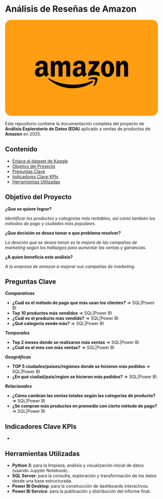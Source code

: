 # Análisis de Reseñas de Amazon

<img src="./src/image/amazon-inverted_82087.png">

Este repositorio contiene la documentación completa del proyecto de **Análisis Exploratorio de Datos (EDA)** aplicado a ventas de productos de **Amazon** en 2025.

## Contenido

- [Enlace al dataset de Kaggle](https://www.kaggle.com/datasets/zahidmughal2343/amazon-sales-2025)
- [Objetivo del Proyecto](#objetivo-del-proyecto)
- [Preguntas Clave](#preguntas-clave)
- [Indicadores Clave KPIs](#indicadores-clave-kpis)
- [Herramientas Utilizadas](#herramientas-utilizadas)

## Objetivo del Proyecto

**¿Que se quiere lograr?**

*Identificar los productos y categorías más rentables, así como también los métodos de pago y ciudades más populares.*

**¿Que decisión se desea tomar o que problema resolver?**

*La desición que se desea tomar es la mejora de las campañas de marketing según los hallazgos para aumentar las ventas y ganancias.*

**¿A quien beneficia este análisis?**

*A la empresa de amazon a mejorar sus campañas de marketing.*


## Preguntas Clave

***Comparativas***

* **¿Cuál es el método de pago que más usan los clientes?** ⇒ SQL|Power BI
* **Top 10 productos más vendidos**  ⇒ SQL|Power BI
* **¿Cuál es el producto más vendido?** ⇒ SQL|Power BI
* **¿Qué categoría vende más?** ⇒ SQL|Power BI

***Temporales***

* **Top 2 meses donde se realizaron más ventas** ⇒ SQL|Power BI
* **¿Cuál es el mes con más ventas?** ⇒ SQL|Power BI

***Geográficas***

* **TOP 5 ciudades/paises/regiones donde se hicieron más pedidos** ⇒ SQL|Power BI
* **¿En qué ciudad/pais/region se hicieron más pedidos?** ⇒ SQL|Power BI

***Relacionales***

* **¿Cómo cambian las ventas totales según las categorías de producto?** ⇒ SQL|Power BI
* **¿Se compran más productos en promedio con cierto método de pago?** ⇒ SQL|Power BI

## Indicadores Clave KPIs

* 

## Herramientas Utilizadas

* **Python 3**: para la limpieza, análisis y visualización inicial de datos (usando Jupyter Notebook).
* **SQL Server**: para la consulta, exploración y transformación de los datos desde una base estructurada.
* **Power BI Desktop**: para la construcción de dashboards interactivos.
* **Power BI Service**: para la publicación y distribución del informe final.